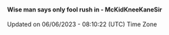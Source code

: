 #### Wise man says only fool rush in - McKidKneeKaneSir
Updated on 06/06/2023 - 08:10:22 (UTC) Time Zone
